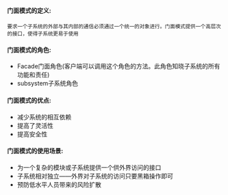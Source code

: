 #### 门面模式的定义:
``要求一个子系统的外部与其内部的通信必须通过一个统一的对象进行。门面模式提供一个高层次的接口，使得子系统更易于使用``

#### 门面模式的角色:
* Facade门面角色(客户端可以调用这个角色的方法。此角色知晓子系统的所有功能和责任)
* subsystem子系统角色

#### 门面模式的优点:
* 减少系统的相互依赖
* 提高了灵活性
* 提高安全性

#### 门面模式的使用场景:
* 为一个复杂的模块或子系统提供一个供外界访问的接口
* 子系统相对独立——外界对子系统的访问只要黑箱操作即可
* 预防低水平人员带来的风险扩散